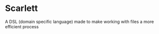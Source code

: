 # Scarlett

A DSL (domain specific language) made to make working with files a more efficient process
